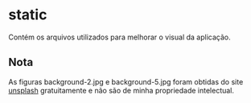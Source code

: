 # static
Contém os arquivos utilizados para melhorar o visual da aplicação.

## Nota
As figuras background-2.jpg e background-5.jpg foram obtidas do site [unsplash](https://unsplash.com/s/photos/website-background) gratuitamente e não são de minha propriedade intelectual.
